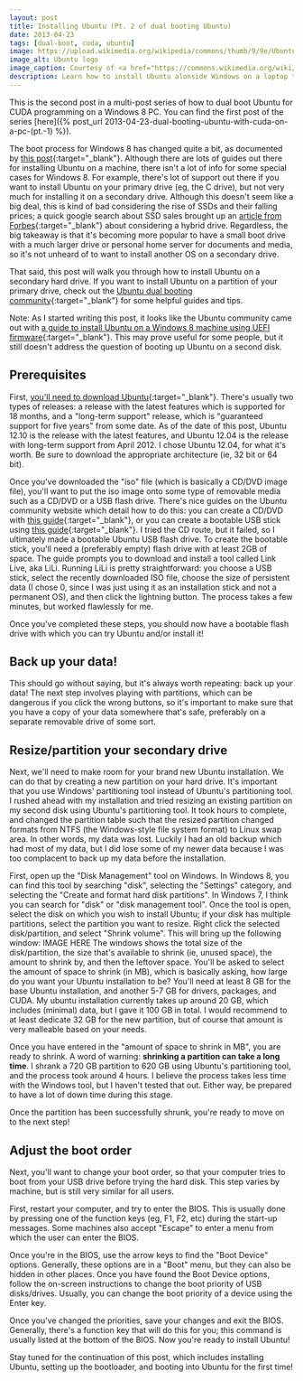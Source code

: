 ```yaml
---
layout: post
title: Installing Ubuntu (Pt. 2 of dual booting Ubuntu)
date: 2013-04-23
tags: [dual-boot, cuda, ubuntu]
image: https://upload.wikimedia.org/wikipedia/commons/thumb/9/9e/UbuntuCoF.svg/256px-UbuntuCoF.svg.png
image_alt: Ubuntu logo
image_caption: Courtesy of <a href="https://commons.wikimedia.org/wiki/File%3AUbuntuCoF.svg" title="Ubuntu logo by Canonical Ltd via Wikimedia Commons">Wikimedia Commons</a>
description: Learn how to install Ubuntu alonside Windows on a laptop to use CUDA.
---
```


This is the second post in a multi-post series of how to dual boot Ubuntu for CUDA programming on a Windows 8 PC. You can find the first post of the series [here]({% post_url 2013-04-23-dual-booting-ubuntu-with-cuda-on-a-pc-(pt.-1) %}).

The boot process for Windows 8 has changed quite a bit, as documented by [this post](http://neosmart.net/blog/2011/the-new-windows-8-bootloader/){:target="_blank"}. Although there are lots of guides out there for installing Ubuntu on a machine, there isn't a lot of info for some special cases for Windows 8. For example, there's lot of support out there if you want to install Ubuntu on your primary drive (eg, the C drive), but not very much for installing it on a secondary drive. Although this doesn't seem like a big deal, this is kind of bad considering the rise of SSDs and their falling prices; a quick google search about SSD sales brought up an [article from Forbes](https://www.forbes.com/sites/jasonevangelho/2013/04/21/crunching-the-numbers-should-you-buy-a-hybrid-ssd/#2848787936c9){:target="_blank"} about considering a hybrid drive. Regardless, the big takeaway is that it's becoming more popular to have a small boot drive with a much larger drive or personal home server for documents and media, so it's not unheard of to want to install another OS on a secondary drive.

That said, this post will walk you through how to install Ubuntu on a secondary hard drive. If you want to install Ubuntu on a partition of your primary drive, check out the [Ubuntu dual booting community](https://help.ubuntu.com/community/WindowsDualBoot){:target="_blank"} for some helpful guides and tips.

<!--more-->

Note: As I started writing this post, it looks like the Ubuntu community came out with [a guide to install Ubuntu on a Windows 8 machine using UEFI firmware](https://help.ubuntu.com/community/UEFI){:target="_blank"}. This may prove useful for some people, but it still doesn't address the question of booting up Ubuntu on a second disk.

## Prerequisites

First, [you'll need to download Ubuntu](http://www.ubuntu.com/download/desktop){:target="_blank"}. There's usually two types of releases: a release with the latest features which is supported for 18 months, and a "long-term support" release, which is "guaranteed support for five years" from some date. As of the date of this post, Ubuntu 12.10 is the release with the latest features, and Ubuntu 12.04 is the release with long-term support from April 2012. I chose Ubuntu 12.04, for what it's worth. Be sure to download the appropriate architecture (ie, 32 bit or 64 bit).

Once you've downloaded the "iso" file (which is basically a CD/DVD image file), you'll want to put the iso image onto some type of removable media such as a CD/DVD or a USB flash drive. There's nice guides on the Ubuntu community website which detail how to do this: you can create a CD/DVD with [this guide](https://help.ubuntu.com/community/BurningIsoHowto){:target="_blank"}, or you can create a bootable USB stick using [this guide](https://help.ubuntu.com/community/Installation/FromUSBStick){:target="_blank"}. I tried the CD route, but it failed, so I ultimately made a bootable Ubuntu USB flash drive. To create the bootable stick, you'll need a  (preferably empty) flash drive with at least 2GB of space. The guide prompts you to download and install a tool called Link Live, aka LiLi. Running LiLi is pretty straightforward: you choose a USB stick, select the recently downloaded ISO file, choose the size of persistent data (I chose 0, since I was just using it as an installation stick and not a permanent OS), and then click the lightning button. The process takes a few minutes, but worked flawlessly for me.

Once you've completed these steps, you should now have a bootable flash drive with which you can try Ubuntu and/or install it!

## Back up your data!

This should go without saying, but it's always worth repeating: back up your data!  The next step involves playing with partitions, which can be dangerous if you click the wrong buttons, so it's important to make sure that you have a copy of your data somewhere that's safe, preferably on a separate removable drive of some sort.

## Resize/partition your secondary drive

Next, we'll need to make room for your brand new Ubuntu installation. We can do that by creating a new partition on your hard drive. It's important that you use Windows' partitioning tool instead of Ubuntu's partitioning tool. I rushed ahead with my installation and tried resizing an existing partition on my second disk using Ubuntu's partitioning tool. It took hours to complete, and changed the partition table such that the resized partition changed formats from NTFS (the Windows-style file system format) to Linux swap area. In other words, my data was lost. Luckily I had an old backup which had most of my data, but I did lose some of my newer data because I was too complacent to back up my data before the installation.

First, open up the "Disk Management" tool on Windows. In Windows 8, you can find this tool by searching "disk", selecting the "Settings" category, and selecting the "Create and format hard disk partitions". In Windows 7, I think you can search for "disk" or "disk management tool". Once the tool is open, select the disk on which you wish to install Ubuntu; if your disk has multiple partitions, select the partition you want to resize. Right click the selected disk/partition, and select "Shrink volume". This will bring up the following window:
IMAGE HERE
The windows shows the total size of the disk/partition, the size that's available to shrink (ie, unused space), the amount to shrink by, and then the leftover space. You'll be asked to select the amount of space to shrink (in MB), which is basically asking, how large do you want your Ubuntu installation to be?  You'll need at least 8 GB for the base Ubuntu installation, and another 5-7 GB for drivers, packages, and CUDA. My ubuntu installation currently takes up around 20 GB, which includes (minimal) data, but I gave it 100 GB in total. I would recommend to at least dedicate 32 GB for the new partition, but of course that amount is very malleable based on your needs.

Once you have entered in the "amount of space to shrink in MB", you are ready to shrink. A word of warning: <b>shrinking a partition can take a long time</b>. I shrank a 720 GB partition to 620 GB using Ubuntu's partitioning tool, and the process took around 4 hours. I believe the process takes less time with the Windows tool, but I haven't tested that out. Either way, be prepared to have a lot of down time during this stage.

Once the partition has been successfully shrunk, you're ready to move on to the next step!

## Adjust the boot order

Next, you'll want to change your boot order, so that your computer tries to boot from your USB drive before trying the hard disk. This step varies by machine, but is still very similar for all users.

First, restart your computer, and try to enter the BIOS. This is usually done by pressing one of the function keys (eg, F1, F2, etc) during the start-up messages. Some machines also accept "Escape" to enter a menu from which the user can enter the BIOS.

Once you're in the BIOS, use the arrow keys to find the "Boot Device" options. Generally, these options are in a "Boot" menu, but they can also be hidden in other places. Once you have found the Boot Device options, follow the on-screen instructions to change the boot priority of USB disks/drives. Usually, you can change the boot priority of a device using the Enter key.

Once you've changed the priorities, save your changes and exit the BIOS. Generally, there's a function key that will do this for you; this command is usually listed at the bottom of the BIOS. Now you're ready to install Ubuntu!

Stay tuned for the continuation of this post, which includes installing Ubuntu, setting up the bootloader, and booting into Ubuntu for the first time!